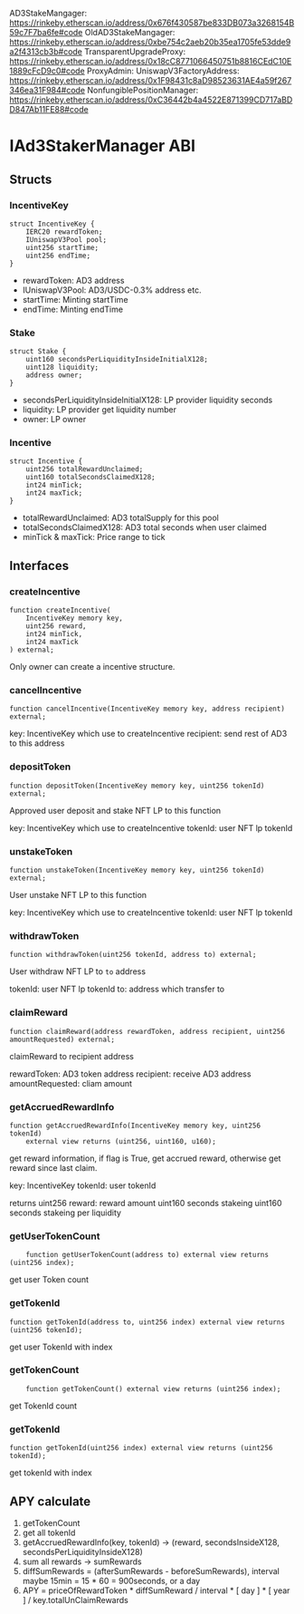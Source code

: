 AD3StakeMangager: https://rinkeby.etherscan.io/address/0x676f430587be833DB073a3268154B59c7F7ba6fe#code
OldAD3StakeMangager: https://rinkeby.etherscan.io/address/0xbe754c2aeb20b35ea1705fe53dde9a2f4313cb3b#code
TransparentUpgradeProxy: https://rinkeby.etherscan.io/address/0x18cC8771066450751b8816CEdC10E1889cFcD9c0#code
ProxyAdmin: 
UniswapV3FactoryAddress: https://rinkeby.etherscan.io/address/0x1F98431c8aD98523631AE4a59f267346ea31F984#code
NonfungiblePositionManager: https://rinkeby.etherscan.io/address/0xC36442b4a4522E871399CD717aBDD847Ab11FE88#code
# IAd3StakerManager ABI

## Structs

### IncentiveKey

```
struct IncentiveKey {
    IERC20 rewardToken;
    IUniswapV3Pool pool;
    uint256 startTime;
    uint256 endTime;
}
```

* rewardToken: AD3 address
* IUniswapV3Pool: AD3/USDC-0.3% address etc.
* startTime: Minting startTime
* endTime: Minting endTime

### Stake

```
struct Stake {
    uint160 secondsPerLiquidityInsideInitialX128;
    uint128 liquidity;
    address owner;
}
```

* secondsPerLiquidityInsideInitialX128: LP provider liquidity seconds
* liquidity: LP provider get liquidity number
* owner: LP owner


### Incentive

```
struct Incentive {
    uint256 totalRewardUnclaimed;
    uint160 totalSecondsClaimedX128;
    int24 minTick;
    int24 maxTick;
}
```

* totalRewardUnclaimed: AD3 totalSupply for this pool
* totalSecondsClaimedX128: AD3 total seconds when user claimed
* minTick & maxTick: Price range to tick

## Interfaces

### createIncentive

```
function createIncentive(
    IncentiveKey memory key,
    uint256 reward,
    int24 minTick,
    int24 maxTick
) external;
```

Only owner can create a incentive structure.

### cancelIncentive

```
function cancelIncentive(IncentiveKey memory key, address recipient) external;
```

key: IncentiveKey which use to createIncentive
recipient: send rest of AD3 to this address

### depositToken

```
function depositToken(IncentiveKey memory key, uint256 tokenId) external;
```

Approved user deposit and stake NFT LP to this function

key: IncentiveKey which use to createIncentive
tokenId: user NFT lp tokenId

### unstakeToken

```
function unstakeToken(IncentiveKey memory key, uint256 tokenId) external;
```

User unstake NFT LP to this function

key: IncentiveKey which use to createIncentive
tokenId: user NFT lp tokenId

### withdrawToken

```
function withdrawToken(uint256 tokenId, address to) external;
```

User withdraw NFT LP to `to` address

tokenId: user NFT lp tokenId
to: address which transfer to

### claimReward

```
function claimReward(address rewardToken, address recipient, uint256 amountRequested) external;
```

claimReward to recipient address

rewardToken: AD3 token address
recipient: receive AD3 address
amountRequested: cliam amount


### getAccruedRewardInfo

```
function getAccruedRewardInfo(IncentiveKey memory key, uint256 tokenId)
    external view returns (uint256, uint160, u160);
```

get reward information, if flag is True, get accrued reward, otherwise get reward since last claim.

key: IncentiveKey
tokenId: user tokenId

returns
uint256 reward: reward amount
uint160 seconds stakeing
uint160 seconds stakeing per liquidity


### getUserTokenCount

```
    function getUserTokenCount(address to) external view returns (uint256 index);
```

get user Token count


### getTokenId

```
function getTokenId(address to, uint256 index) external view returns (uint256 tokenId);
```

get user TokenId with index

### getTokenCount

```
    function getTokenCount() external view returns (uint256 index);
```

get TokenId count


### getTokenId

```
function getTokenId(uint256 index) external view returns (uint256 tokenId);
```

get tokenId with index


## APY calculate

1. getTokenCount
2. get all tokenId
3. getAccruedRewardInfo(key, tokenId) -> (reward, secondsInsideX128, secondsPerLiquidityInsideX128)
4. sum all rewards -> sumRewards
5. diffSumRewards = (afterSumRewards - beforeSumRewards), interval maybe 15min = 15 * 60 = 900seconds, or a day
4. APY = priceOfRewardToken * diffSumReward / interval * [ day ] * [ year ] / key.totalUnClaimRewards
